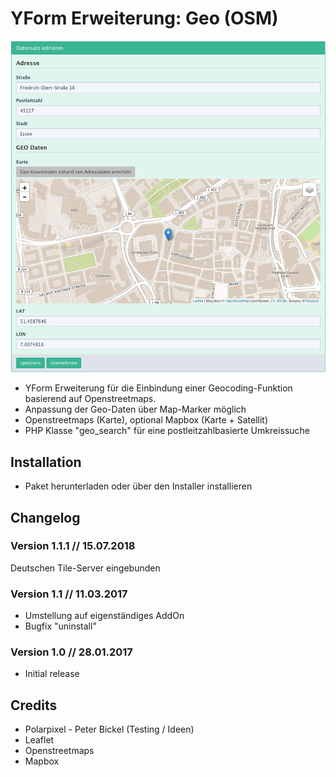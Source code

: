 YForm Erweiterung: Geo (OSM)
=============

![Screenshot](https://raw.githubusercontent.com/FriendsOfREDAXO/yform_geo_osm/master/assets/preview.png)

* YForm Erweiterung für die Einbindung einer Geocoding-Funktion basierend auf Openstreetmaps.
* Anpassung der Geo-Daten über Map-Marker möglich
* Openstreetmaps (Karte), optional Mapbox (Karte + Satellit)
* PHP Klasse "geo_search" für eine postleitzahlbasierte Umkreissuche

Installation
-------

* Paket herunterladen oder über den Installer installieren


Changelog
-------

### Version 1.1.1 // 15.07.2018
Deutschen Tile-Server eingebunden

### Version 1.1 // 11.03.2017

* Umstellung auf eigenständiges AddOn
* Bugfix "uninstall"

### Version 1.0 // 28.01.2017

* Initial release

Credits
-------

* Polarpixel - Peter Bickel (Testing / Ideen)
* Leaflet
* Openstreetmaps
* Mapbox
